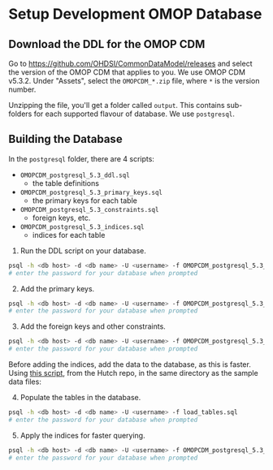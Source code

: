 # Setup Development OMOP Database

## Download the DDL for the OMOP CDM
Go to https://github.com/OHDSI/CommonDataModel/releases and select the version of the OMOP CDM that applies to you. We use OMOP CDM v5.3.2. Under "Assets", select the `OMOPCDM_*.zip` file, where `*` is the version number.

Unzipping the file, you'll get a folder called `output`. This contains sub-folders for each supported flavour of database. We use `postgresql`.

## Building the Database
In the `postgresql` folder, there are 4 scripts:
* `OMOPCDM_postgresql_5.3_ddl.sql`
  * the table definitions
* `OMOPCDM_postgresql_5.3_primary_keys.sql`
  * the primary keys for each table
* `OMOPCDM_postgresql_5.3_constraints.sql`
  * foreign keys, etc.
* `OMOPCDM_postgresql_5.3_indices.sql`
  * indices for each table

1. Run the DDL script on your database.
```bash
psql -h <db host> -d <db name> -U <username> -f OMOPCDM_postgresql_5.3_ddl.sql
# enter the password for your database when prompted
```

2. Add the primary keys.
```bash
psql -h <db host> -d <db name> -U <username> -f OMOPCDM_postgresql_5.3_primary_keys.sql
# enter the password for your database when prompted
```

3. Add the foreign keys and other constraints.
```bash
psql -h <db host> -d <db name> -U <username> -f OMOPCDM_postgresql_5.3_constraints.sql
# enter the password for your database when prompted
```

Before adding the indices, add the data to the database, as this is faster. Using [this script](https://github.com/HDRUK/hutch/blob/main/scripts/load_tables.sql), from the Hutch repo, in the same directory as the sample data files:

4. Populate the tables in the database.
```bash
psql -h <db host> -d <db name> -U <username> -f load_tables.sql
# enter the password for your database when prompted
```

5. Apply the indices for faster querying.
```bash
psql -h <db host> -d <db name> -U <username> -f OMOPCDM_postgresql_5.3_indices.sql
# enter the password for your database when prompted
```
